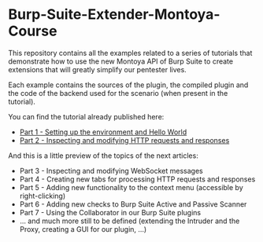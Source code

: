 # Burp-Suite-Extender-Montoya-Course
This repository contains all the examples related to a series of tutorials that demonstrate how to use the new Montoya API of Burp Suite to create extensions that will greatly simplify our pentester lives.

Each example contains the sources of the plugin, the compiled plugin and the code of the backend used for the scenario (when present in the tutorial).

You can find the tutorial already published here:

* [Part 1 - Setting up the environment and Hello World](https://security.humanativaspa.it/extending-burp-suite-for-fun-and-profit-the-montoya-way-part-1)
* [Part 2 - Inspecting and modifying HTTP requests and responses](https://security.humanativaspa.it/extending-burp-suite-for-fun-and-profit-the-montoya-way-part-2)

And this is a little preview of the topics of the next articles:

* Part 3 - Inspecting and modifying WebSocket messages
* Part 4 - Creating new tabs for processing HTTP requests and responses
* Part 5 - Adding new functionality to the context menu (accessible by right-clicking)
* Part 6 - Adding new checks to Burp Suite Active and Passive Scanner
* Part 7 - Using the Collaborator in our Burp Suite plugins
* ... and much more still to be defined (extending the Intruder and the Proxy, creating a GUI for our plugin, ...)

